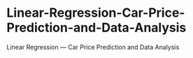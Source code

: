 # Linear-Regression-Car-Price-Prediction-and-Data-Analysis
Linear Regression — Car Price Prediction and Data Analysis
